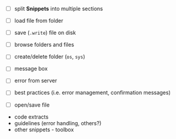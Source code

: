 - [ ] split **Snippets** into multiple sections

- [ ] load file from folder
- [ ] save (`.write`) file on disk
- [ ] browse folders and files
- [ ] create/delete folder (`os`, `sys`)
- [ ] message box
- [ ] error from server
- [ ] best practices (i.e. error management, confirmation messages)

- [ ] open/save file


- code extracts
- guidelines (error handling, others?)
- other snippets - toolbox